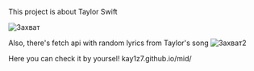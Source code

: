 

This project is about Taylor Swift

![Захват](https://user-images.githubusercontent.com/103060251/199978227-00cca8c7-e61e-47b8-b2c9-09c423f1246c.PNG)


Also, there's fetch api with random lyrics from Taylor's song
![Захват2](https://user-images.githubusercontent.com/103060251/199978254-c981ea96-ebc2-4d2f-94e1-430378054d83.PNG)

Here you can check it by yoursel!
kay1z7.github.io/mid/

